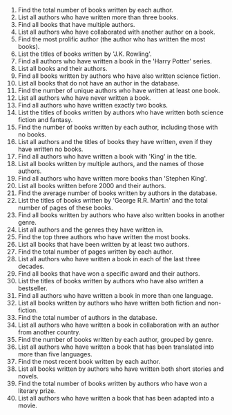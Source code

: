 1. Find the total number of books written by each author.
2. List all authors who have written more than three books.
3. Find all books that have multiple authors.
4. List all authors who have collaborated with another author on a book.
5. Find the most prolific author (the author who has written the most books).
6. List the titles of books written by 'J.K. Rowling'.
7. Find all authors who have written a book in the 'Harry Potter' series.
8. List all books and their authors.
9. Find all books written by authors who have also written science fiction.
10. List all books that do not have an author in the database.
11. Find the number of unique authors who have written at least one book.
12. List all authors who have never written a book.
13. Find all authors who have written exactly two books.
14. List the titles of books written by authors who have written both science fiction and fantasy.
15. Find the number of books written by each author, including those with no books.
16. List all authors and the titles of books they have written, even if they have written no books.
17. Find all authors who have written a book with 'King' in the title.
18. List all books written by multiple authors, and the names of those authors.
19. Find all authors who have written more books than 'Stephen King'.
20. List all books written before 2000 and their authors.
21. Find the average number of books written by authors in the database.
22. List the titles of books written by 'George R.R. Martin' and the total number of pages of these books.
23. Find all books written by authors who have also written books in another genre.
24. List all authors and the genres they have written in.
25. Find the top three authors who have written the most books.
26. List all books that have been written by at least two authors.
27. Find the total number of pages written by each author.
28. List all authors who have written a book in each of the last three decades.
29. Find all books that have won a specific award and their authors.
30. List the titles of books written by authors who have also written a bestseller.
31. Find all authors who have written a book in more than one language.
32. List all books written by authors who have written both fiction and non-fiction.
33. Find the total number of authors in the database.
34. List all authors who have written a book in collaboration with an author from another country.
35. Find the number of books written by each author, grouped by genre.
36. List all authors who have written a book that has been translated into more than five languages.
37. Find the most recent book written by each author.
38. List all books written by authors who have written both short stories and novels.
39. Find the total number of books written by authors who have won a literary prize.
40. List all authors who have written a book that has been adapted into a movie.